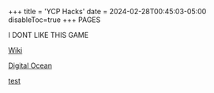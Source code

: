 +++
title = 'YCP Hacks'
date = 2024-02-28T00:45:03-05:00
disableToc=true
+++
PAGES 

I DONT LIKE THIS GAME 

[Wiki](/wiki)

[Digital Ocean](/post)

[test](/test)



